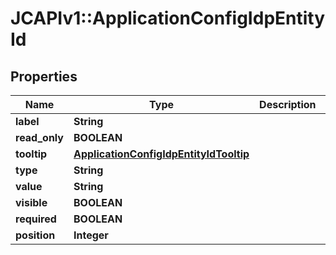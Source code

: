 # JCAPIv1::ApplicationConfigIdpEntityId

## Properties
Name | Type | Description | Notes
------------ | ------------- | ------------- | -------------
**label** | **String** |  | [optional] 
**read_only** | **BOOLEAN** |  | [optional] 
**tooltip** | [**ApplicationConfigIdpEntityIdTooltip**](ApplicationConfigIdpEntityIdTooltip.md) |  | [optional] 
**type** | **String** |  | [optional] 
**value** | **String** |  | [optional] 
**visible** | **BOOLEAN** |  | [optional] 
**required** | **BOOLEAN** |  | [optional] 
**position** | **Integer** |  | [optional] 



